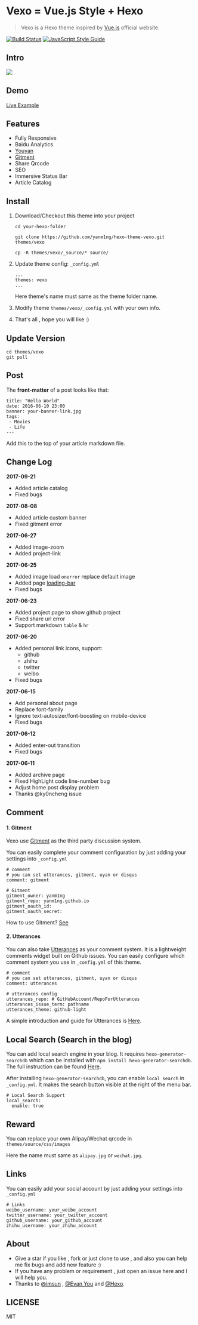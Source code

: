 # Vexo = Vue.js Style + Hexo 

> Vexo is a Hexo theme inspired by [Vue.js](https://cn.vuejs.org) official website.

[![Build Status](https://travis-ci.org/yanm1ng/hexo-theme-vexo.svg?branch=master)](https://travis-ci.org/yanm1ng/hexo-theme-vexo)
[![JavaScript Style Guide](https://img.shields.io/badge/code_style-standard-brightgreen.svg)](https://standardjs.com)


## Intro

![](http://file.muyutech.com/vexo.png)

## Demo

[Live Example](https://yanm1ng.github.io/)

## Features

* Fully Responsive
* Baidu Analytics
* [Youyan](http://www.uyan.cc/)
* [Gitment](https://imsun.github.io/gitment/)
* Share Qrcode
* SEO
* Immersive Status Bar
* Article Catalog

## Install

1. Download/Checkout this theme into your project

   ```
   cd your-hexo-folder

   git clone https://github.com/yanm1ng/hexo-theme-vexo.git themes/vexo

   cp -R themes/vexo/_source/* source/
   ```

2. Update theme config: `_config.yml` 

   ```
   ...
   themes: vexo
   ...
   ```

   Here theme's name must same as the theme folder name.

3. Modify theme `themes/vexo/_config.yml` with your own info.

4. That's all , hope you will like :)

## Update Version

```
cd themes/vexo
git pull
```

## Post

The **front-matter** of a post looks like that:

```
title: "Hello World"
date: 2016-06-10 23:00
banner: your-banner-link.jpg
tags:
 - Movies
 - Life
---
```

Add this to the top of your article markdown file. 

## Change Log  
**2017-09-21**
* Added article catalog
* Fixed bugs

**2017-08-08**
* Added article custom banner
* Fixed gitment error

**2017-06-27** 
* Added image-zoom
* Added project-link

**2017-06-25**
* Added image load `onerror` replace default image
* Added page [loading-bar](https://github.com/rstacruz/nprogress)
* Fixed bugs

**2017-06-23** 
* Added project page to show github project
* Fixed share url error
* Support markdown `table` & `hr`

**2017-06-20**  
* Added personal link icons, support: 
  * github 
  * zhihu 
  * twitter 
  * weibo
* Fixed bugs

**2017-06-15**  
* Add personal about page
* Replace font-family
* Ignore text-autosizer/font-boosting on mobile-device
* Fixed bugs

**2017-06-12**  
* Added enter-out transition
* Fixed bugs

**2017-06-11**
* Added archive page
* Fixed HighLight code line-number bug
* Adjust home post display problem
* Thanks @ky0ncheng issue

## Comment

#### 1. Gitment
Vexo use [Gitment](https://github.com/imsun/gitment) as the third party discussion system.

You can easily complete your comment configuration by just adding your settings into `_config.yml`

```
# comment
# you can set utterances, gitment, uyan or disqus
comment: gitment

# Gitment
gitment_owner: yanm1ng
gitment_repo: yanm1ng.github.io
gitment_oauth_id: 
gitment_oauth_secret: 
```

How to use Gitment? [See](https://imsun.github.io/gitment/)

#### 2. Utterances

You can also take [Utterances](https://utteranc.es/) as your comment system. It is a lightweight comments widget built on Github issues. You can easily configure which comment system you use in `_config.yml` of this theme.

```
# comment
# you can set utterances, gitment, uyan or disqus
comment: utterances

# utterances config
utterances_repo: # GitHubAccount/RepoForUtterances
utterances_issue_term: pathname 
utterances_theme: github-light
```

A simple introduction and guide for Utterances is [Here](https://utteranc.es/).

## Local Search (Search in the blog)
You can add local search engine in your blog. It requires `hexo-generator-searchdb` which can be installed with `npm install hexo-generator-searchdb`. The full instruction can be found [Here](https://github.com/theme-next/hexo-generator-searchdb).

After installing `hexo-generator-searchdb`, you can enable `local search` in `_config.yml`. It makes the search button visible at the right of the menu bar.

```
# Local Search Support
local_search:
  enable: true
```

## Reward

You can replace your own Alipay/Wechat qrcode in `themes/source/css/images` 

Here the name must same as `alipay.jpg` or `wechat.jpg`.

## Links

You can easily add your social account by just adding your settings into `_config.yml`
```
# Links
weibo_username: your_weibo_account
twitter_username: your_twitter_account
github_username: your_github_account
zhihu_username: your_zhihu_account
```

## About

- Give a star if you like , fork or just clone to use , and also you can help me fix bugs and add new feature :)
- If you have any problem or requirement , just open an issue here and I will help you.
- Thanks to [@imsun](https://github.com/imsun) , [@Evan You](https://github.com/yyx990803) and [@Hexo](https://hexo.io).

## LICENSE
MIT